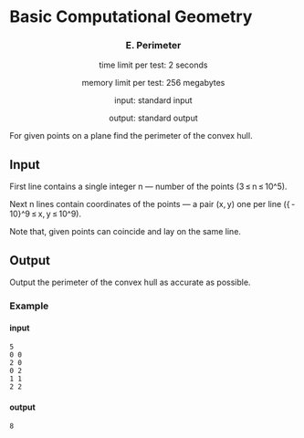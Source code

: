 # Basic Computational Geometry
### <p align = "center"> E. Perimeter </p>
<div align = "center"> 
  time limit per test: 2 seconds 
  
  memory limit per test: 256 megabytes

  input: standard input

  output: standard output
</div>
For given points on a plane find the perimeter of the convex hull.

## Input

First line contains a single integer n — number of the points (3 ≤ n ≤ 10^5).

Next n lines contain coordinates of the points — a pair (x, y) one per line ({ - 10}^9 ≤ x, y ≤ 10^9).

Note that, given points can coincide and lay on the same line.

## Output

Output the perimeter of the convex hull as accurate as possible.

### Example
#### input
```
5
0 0
2 0
0 2
1 1
2 2
```
#### output
```8```
